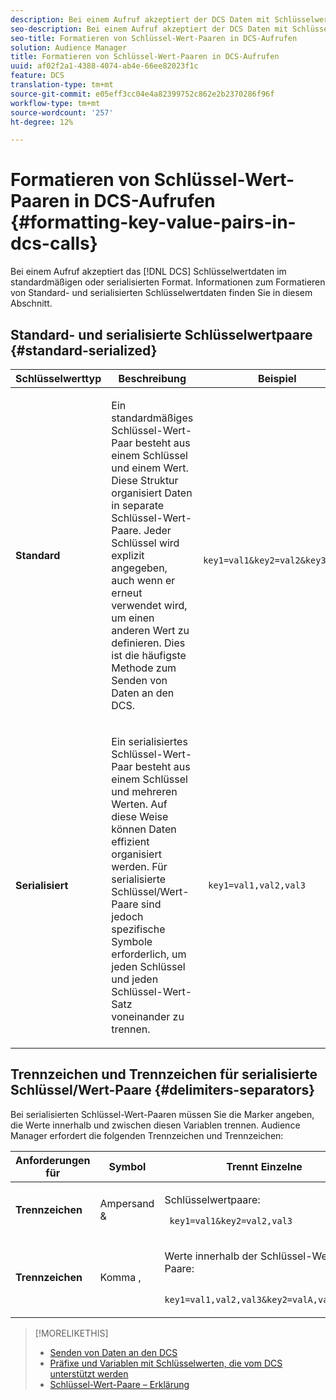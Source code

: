```yaml
---
description: Bei einem Aufruf akzeptiert der DCS Daten mit Schlüsselwerten im standardmäßigen oder serialisierten Format. Informationen zum Formatieren von Standard- und serialisierten Schlüsselwertdaten finden Sie in diesem Abschnitt.
seo-description: Bei einem Aufruf akzeptiert der DCS Daten mit Schlüsselwerten im standardmäßigen oder serialisierten Format. Informationen zum Formatieren von Standard- und serialisierten Schlüsselwertdaten finden Sie in diesem Abschnitt.
seo-title: Formatieren von Schlüssel-Wert-Paaren in DCS-Aufrufen
solution: Audience Manager
title: Formatieren von Schlüssel-Wert-Paaren in DCS-Aufrufen
uuid: af02f2a1-4388-4074-ab4e-66ee82023f1c
feature: DCS
translation-type: tm+mt
source-git-commit: e05eff3cc04e4a82399752c862e2b2370286f96f
workflow-type: tm+mt
source-wordcount: '257'
ht-degree: 12%

---
```



# Formatieren von Schlüssel-Wert-Paaren in DCS-Aufrufen {#formatting-key-value-pairs-in-dcs-calls}

Bei einem Aufruf akzeptiert das [!DNL DCS] Schlüsselwertdaten im standardmäßigen oder serialisierten Format. Informationen zum Formatieren von Standard- und serialisierten Schlüsselwertdaten finden Sie in diesem Abschnitt.

## Standard- und serialisierte Schlüsselwertpaare {#standard-serialized}

<table id="table_A220F9B359F34C6EA7B83618FC22EE3A"> 
 <thead> 
  <tr> 
   <th colname="col1" class="entry"> Schlüsselwerttyp </th> 
   <th colname="col2" class="entry"> Beschreibung </th> 
   <th colname="col3" class="entry"> Beispiel </th> 
  </tr> 
 </thead>
 <tbody> 
  <tr> 
   <td colname="col1"> <b>Standard</b> </td> 
   <td colname="col2"> <p>Ein standardmäßiges Schlüssel-Wert-Paar besteht aus einem Schlüssel und einem Wert. Diese Struktur organisiert Daten in separate Schlüssel-Wert-Paare. Jeder Schlüssel wird explizit angegeben, auch wenn er erneut verwendet wird, um einen anderen Wert zu definieren. Dies ist die häufigste Methode zum Senden von Daten an den DCS. </p> </td>
   <td colname="col3"> <code> key1=val1&amp;key2=val2&amp;key3=val3</code> </td>
  </tr>
  <tr> 
   <td colname="col1"> <b>Serialisiert</b> </td> 
   <td colname="col2"> <p>Ein serialisiertes Schlüssel-Wert-Paar besteht aus einem Schlüssel und mehreren Werten. Auf diese Weise können Daten effizient organisiert werden. Für serialisierte Schlüssel/Wert-Paare sind jedoch spezifische Symbole erforderlich, um jeden Schlüssel und jeden Schlüssel-Wert-Satz voneinander zu trennen. </p> </td> 
   <td colname="col3"> <code> key1=val1,val2,val3</code> </td> 
  </tr>
 </tbody>
</table>

## Trennzeichen und Trennzeichen für serialisierte Schlüssel/Wert-Paare {#delimiters-separators}

Bei serialisierten Schlüssel-Wert-Paaren müssen Sie die Marker angeben, die Werte innerhalb und zwischen diesen Variablen trennen. Audience Manager erfordert die folgenden Trennzeichen und Trennzeichen:

<table id="table_8FD4E6B9506943AEA619D4089913ECBC"> 
 <thead> 
  <tr> 
   <th colname="col1" class="entry"> Anforderungen für </th> 
   <th colname="col2" class="entry"> Symbol </th> 
   <th colname="col3" class="entry"> Trennt Einzelne </th> 
  </tr>
 </thead>
 <tbody> 
  <tr> 
   <td colname="col1"><b>Trennzeichen</b> </td> 
   <td colname="col2"> Ampersand &amp; </td> 
   <td colname="col3"> <p>Schlüsselwertpaare: </p> <p><code> key1=val1&amp;key2=val2,val3</code> </p> </td> 
  </tr> 
  <tr> 
   <td colname="col1"><b>Trennzeichen</b> </td> 
   <td colname="col2"> Komma , </td> 
   <td colname="col3"> <p>Werte innerhalb der Schlüssel-Wert-Paare: </p> <p><code> key1=val1,val2,val3&amp;key2=valA,valB,valC</code> </p> </td> 
  </tr> 
 </tbody> 
</table>

>[!MORELIKETHIS]
>
>* [Senden von Daten an den DCS](../../../api/dcs-intro/dcs-event-calls/dcs-url-send.md)
>* [Präfixe und Variablen mit Schlüsselwerten, die vom DCS unterstützt werden](../../../api/dcs-intro/dcs-api-reference/dcs-keys.md)
>* [Schlüssel-Wert-Paare – Erklärung](../../../reference/key-value-pairs-explained.md)

